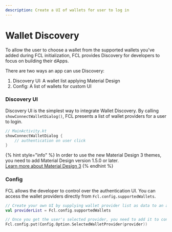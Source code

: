 ```yaml
---
description: Create a UI of wallets for user to log in
---
```


# Wallet Discovery

To allow the user to choose a wallet from the supported wallets you've added during FCL initialization, FCL provides Discovery for developers to focus on building their dApps.

There are two ways an app can use Discovery:

1. Discovery UI: A wallet list applying Material Design
2. Config: A list of wallets for custom UI

### Discovery UI

Discovery UI is the simplest way to integrate Wallet Discovery.  By calling `showConnectWalletDialog()`, FCL presents a list of wallet providers for a user to login.

```kotlin
// MainActivity.kt
showConnectWalletDialog {
    // authentication on user click
}
```

{% hint style="info" %}
In order to use the new Material Design 3 themes, you need to add Material Design version 1.5.0 or later.\
[Learn more about Material Design 3](https://m3.material.io/)
{% endhint %}

### Config

FCL allows the developer to control over the authentication UI. You can access the wallet providers   directly from `Fcl.config.supportedWallets`.

```kotlin
// Create your own UI by supplying wallet provider list as data to an adapter
val providerList = Fcl.config.supportedWallets

// Once you get the user's selected provider, you need to add it to config
Fcl.config.put(Config.Option.SelectedWalletProvider(provider))
```
